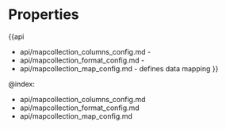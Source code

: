 Properties
==========

{{api
- api/mapcollection_columns_config.md - 
- api/mapcollection_format_config.md - 
- api/mapcollection_map_config.md - defines data mapping
}}

@index:
- api/mapcollection_columns_config.md
- api/mapcollection_format_config.md
- api/mapcollection_map_config.md

